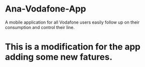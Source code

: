 # Ana-Vodafone-App
A mobile application for all Vodafone users easily follow up on their consumption and control
their line.
# This is a modification for the app adding some new fatures.
